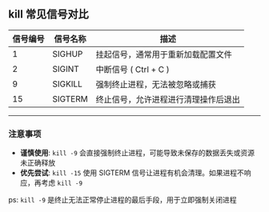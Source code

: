 
## kill 常见信号对比

| **信号编号** | **信号名称** | **描述**             |
| -------- | -------- | ------------------ |
| 1        | SIGHUP   | 挂起信号，通常用于重新加载配置文件  |
| 2        | SIGINT   | 中断信号 ( Ctrl + C )  |
| 9        | SIGKILL  | 强制终止进程，无法被忽略或捕获    |
| 15       | SIGTERM  | 终止信号，允许进程进行清理操作后退出 |

---

### 注意事项

- **谨慎使用**:    `kill -9` 会直接强制终止进程，可能导致未保存的数据丢失或资源未正确释放
- **优先尝试**:    `kill -15` 使用 SIGTERM 信号让进程有机会清理。如果进程不响应，再考虑 `kill -9`

ps:    `kill -9` 是终止无法正常停止进程的最后手段，用于立即强制关闭进程
